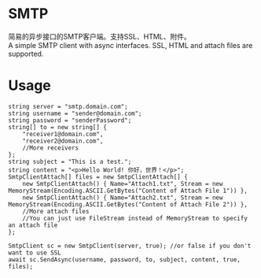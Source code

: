 # SMTP
简易的异步接口的SMTP客户端。支持SSL、HTML、附件。<br />
A simple SMTP client with async interfaces. SSL, HTML and attach files are supported. <br />

# Usage
    string server = "smtp.domain.com";
    string username = "sender@domain.com";
    string password = "senderPassword";
    string[] to = new string[] {
        "receiver1@domain.com",
        "receiver2@domain.com",
        //More receivers
    };
    string subject = "This is a test.";
    string content = "<p>Hello World! 你好，世界！</p>";
    SmtpClientAttach[] files = new SmtpClientAttach[] {
        new SmtpClientAttach() { Name="Attach1.txt", Stream = new MemoryStream(Encoding.ASCII.GetBytes("Content of Attach File 1")) },
        new SmtpClientAttach() { Name="Attach2.txt", Stream = new MemoryStream(Encoding.ASCII.GetBytes("Content of Attach File 2")) },
        //More attach files
        //You can just use FileStream instead of MemoryStream to specify an attach file
    };

    SmtpClient sc = new SmtpClient(server, true); //or false if you don't want to use SSL
    await sc.SendAsync(username, password, to, subject, content, true, files);

